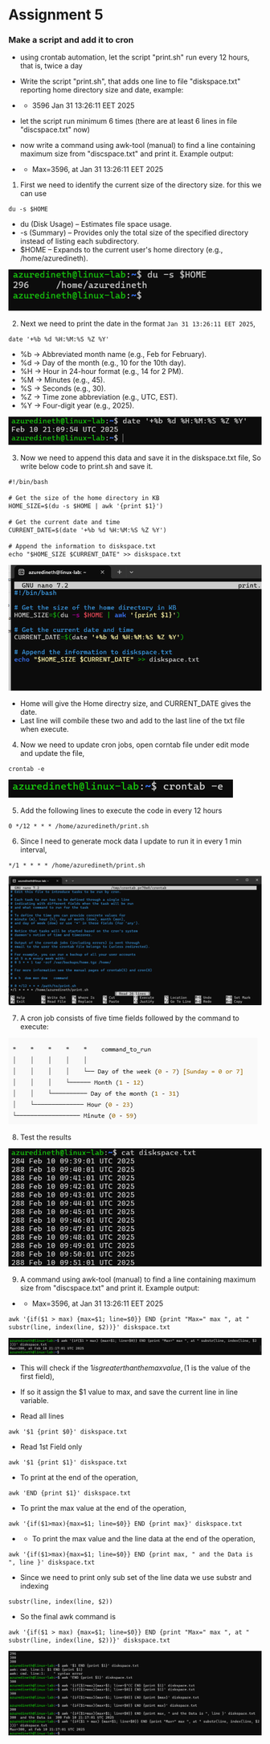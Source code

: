 # Assignment 5

### Make a script and add it to cron

- using crontab automation, let the script "print.sh" run every 12 hours, that is, twice a day

- Write the script "print.sh", that adds one line to file "diskspace.txt" reporting home directory size and date, example:
- - 3596 Jan 31 13:26:11 EET 2025
- let the script run minimum 6 times (there are at least 6 lines in file "discspace.txt" now)

- now write a command using awk-tool (manual) to find a line containing maximum size from "discspace.txt" and print it. Example output:
- - Max=3596, at Jan 31 13:26:11 EET 2025

1. First we need to identify the current size of the directory size. for this we can use

```
du -s $HOME
```

- du (Disk Usage) – Estimates file space usage.
- -s (Summary) – Provides only the total size of the specified directory instead of listing each subdirectory.
- $HOME – Expands to the current user's home directory (e.g., /home/azuredineth).

![](./Images/1.png)

2. Next we need to print the date in the format `Jan 31 13:26:11 EET 2025`,

```
date '+%b %d %H:%M:%S %Z %Y'
```

- %b → Abbreviated month name (e.g., Feb for February).
- %d → Day of the month (e.g., 10 for the 10th day).
- %H → Hour in 24-hour format (e.g., 14 for 2 PM).
- %M → Minutes (e.g., 45).
- %S → Seconds (e.g., 30).
- %Z → Time zone abbreviation (e.g., UTC, EST).
- %Y → Four-digit year (e.g., 2025).

![](./Images/2.png)

3. Now we need to append this data and save it in the diskspace.txt file, So write below code to print.sh and save it.

```
#!/bin/bash

# Get the size of the home directory in KB
HOME_SIZE=$(du -s $HOME | awk '{print $1}')

# Get the current date and time
CURRENT_DATE=$(date '+%b %d %H:%M:%S %Z %Y')

# Append the information to diskspace.txt
echo "$HOME_SIZE $CURRENT_DATE" >> diskspace.txt

```

![](./Images/3.png)

- Home will give the Home directry size, and CURRENT_DATE gives the date.
- Last line will combile these two and add to the last line of the txt file when execute.

4. Now we need to update cron jobs, open corntab file under edit mode and update the file,

```
crontab -e
```

![](./Images/4.png)

5. Add the following lines to execute the code in every 12 hours

```
0 */12 * * * /home/azuredineth/print.sh
```

6. Since I need to generate mock data I update to run it in every 1 min interval,

```
*/1 * * * * /home/azuredineth/print.sh
```

![](./Images/5.png)

7. A cron job consists of five time fields followed by the command to execute:

![](./Images/6.png)

8. Test the results

![](./Images/7.png)

9. A command using awk-tool (manual) to find a line containing maximum size from "discspace.txt" and print it. Example output:

- - Max=3596, at Jan 31 13:26:11 EET 2025

```
awk '{if($1 > max) {max=$1; line=$0}} END {print "Max=" max ", at " substr(line, index(line, $2))}' diskspace.txt
```

![](./Images/8.png)

- This will check if the $1 is greater than the max value, ($1 is the value of the first field),
- If so it assign the $1 value to max, and save the current line in line variable.

- Read all lines

```
awk '$1 {print $0}' diskspace.txt
```

- Read 1st Field only

```
awk '$1 {print $1}' diskspace.txt
```

- To print at the end of the operation,

```
awk 'END {print $1}' diskspace.txt
```

- To print the max value at the end of the operation,

```
awk '{if($1>max){max=$1; line=$0}} END {print max}' diskspace.txt
```

- - To print the max value and the line data at the end of the operation,

```
awk '{if($1>max){max=$1; line=$0}} END {print max, " and the Data is ", line }' diskspace.txt
```

- Since we need to print only sub set of the line data we use substr and indexing

```
substr(line, index(line, $2))
```

- So the final awk command is

```
awk '{if($1 > max) {max=$1; line=$0}} END {print "Max=" max ", at " substr(line, index(line, $2))}' diskspace.txt
```

![](./Images/9.png)

